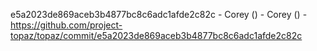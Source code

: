 e5a2023de869aceb3b4877bc8c6adc1afde2c82c - Corey () - Corey () - https://github.com/project-topaz/topaz/commit/e5a2023de869aceb3b4877bc8c6adc1afde2c82c
